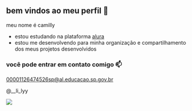 ## bem vindos ao meu perfil 🌸

meu nome é camilly 
- estou estudando na plataforma [alura](https://www.alura.com.br)
- estou me desenvolvendo para minha organização e compartilhamento dos meus projetos desenvolvidos

### você pode entrar em contato comigo 📫

00001126474526sp@al.educacao.sp.gov.br

@__li_lyy

![](https://media1.tenor.com/m/2XfFzhfY25kAAAAC/hello-kitty.gif)


